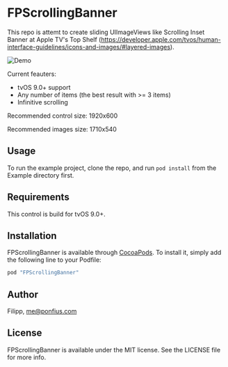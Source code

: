 # FPScrollingBanner

This repo is attemt to create sliding UIImageViews like Scrolling Inset Banner at Apple TV's Top Shelf 
(https://developer.apple.com/tvos/human-interface-guidelines/icons-and-images/#layered-images).

![Demo](https://github.com/Ponf/FPScrollingBanner/raw/master/demo.gif)

Current feauters:
- tvOS 9.0+ support
- Any number of items (the best result with >= 3 items)
- Infinitive scrolling

Recommended control size: 1920x600

Recommended images size: 1710x540

## Usage

To run the example project, clone the repo, and run `pod install` from the Example directory first.

## Requirements

This control is build for tvOS 9.0+.

## Installation

FPScrollingBanner is available through [CocoaPods](http://cocoapods.org). To install
it, simply add the following line to your Podfile:

```ruby
pod "FPScrollingBanner"
```

## Author

Filipp, me@ponfius.com

## License

FPScrollingBanner is available under the MIT license. See the LICENSE file for more info.
